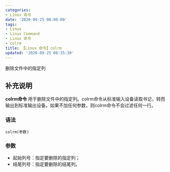 ```yaml
---
categories:
- Linux 命令
date: '2020-09-25 08:00:00'
tags:
- Linux
- Linux Command
- Linux 命令
- colrm
title: 【Linux 命令】colrm
updated: '2020-09-25 08:35:30'
---
```


删除文件中的指定列

## 补充说明

**colrm命令** 用于删除文件中的指定列。colrm命令从标准输入设备读取书记，转而输出到标准输出设备。如果不加任何参数，则colrm命令不会过滤任何一行。

###  语法

```shell
colrm(参数)
```

###  参数

*   起始列号：指定要删除的指定列；
*   结尾列号：指定要删除的结尾列。


<!-- Linux命令行搜索引擎：https://jaywcjlove.github.io/linux-command/ -->